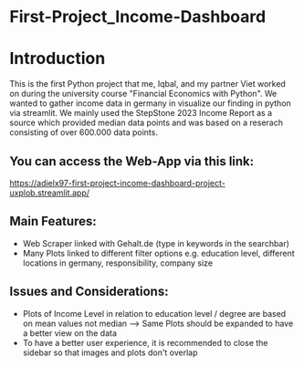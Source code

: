 # First-Project_Income-Dashboard
# Introduction
This is the first Python project that me, Iqbal, and my partner Viet worked on during the university course "Financial Economics with Python". We wanted to gather income data in germany in visualize our finding in python via streamlit. We mainly used the StepStone 2023 Income Report as a source which provided median data points and was based on a reserach consisting of over 600.000 data points.   

## You can access the Web-App via this link: 
https://adielx97-first-project-income-dashboard-project-uxplob.streamlit.app/

## Main Features:
- Web Scraper linked with Gehalt.de (type in keywords in the searchbar)
- Many Plots linked to different filter options e.g. education level, different locations in germany, responsibility, company size

## Issues and Considerations:
- Plots of Income Level in relation to education level / degree are based on mean values not median
--> Same Plots should be expanded to have a better view on the data
- To have a better user experience, it is recommended to close the sidebar so that images and plots don't overlap
